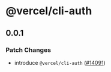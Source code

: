 # @vercel/cli-auth

## 0.0.1

### Patch Changes

- introduce `@vercel/cli-auth` ([#14091](https://github.com/vercel/vercel/pull/14091))
